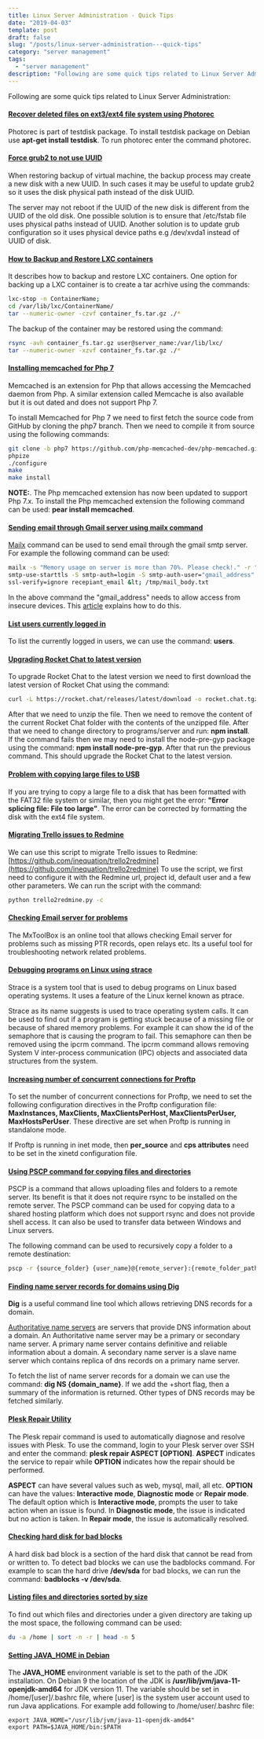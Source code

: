 ```yaml
---
title: Linux Server Administration - Quick Tips
date: "2019-04-03"
template: post
draft: false
slug: "/posts/linux-server-administration---quick-tips"
category: "server management"
tags:
  - "server management"
description: "Following are some quick tips related to Linux Server Administration:"
---
```


Following are some quick tips related to Linux Server Administration:

#### [Recover deleted files on ext3/ext4 file system using Photorec](http://www.cyberciti.biz/tips/linux-ext3-ext4-deleted-files-recovery-howto.html)
Photorec is part of testdisk package. To install testdisk package on Debian use **apt-get install testdisk**. To run photorec enter the command photorec.

#### [Force grub2 to not use UUID](http://askubuntu.com/questions/257425/can-i-force-grub2-update-not-to-use-uui)
When restoring backup of virtual machine, the backup process may create a new disk with a new UUID. In such cases it may be useful to update grub2 so it uses the disk physical path instead of the disk UUID.

The server may not reboot if the UUID of the new disk is different from the UUID of the old disk. One possible solution is to ensure that /etc/fstab file uses physical paths instead of UUID. Another solution is to update grub configuration so it uses physical device paths e.g /dev/xvda1 instead of UUID of disk.

#### [How to Backup and Restore LXC containers](http://stackoverflow.com/questions/23427129/how-do-i-backup-move-lxc-containers)
It describes how to backup and restore LXC containers. One option for backing up a LXC container is to create a tar acrhive using the commands:

```bash
lxc-stop -n ContainerName;
cd /var/lib/lxc/ContainerName/
tar --numeric-owner -czvf container_fs.tar.gz ./*
```

The backup of the container may be restored using the command:

```bash
rsync -avh container_fs.tar.gz user@server_name:/var/lib/lxc/
tar --numeric-owner -xzvf container_fs.tar.gz ./*
```

#### [Installing memcached for Php 7](http://php.net/manual/en/book.memcached.php)
Memcached is an extension for Php that allows accessing the Memcached daemon from Php. A similar extension called Memcache is also available but it is out dated and does not support Php 7.

To install Memcached for Php 7 we need to first fetch the source code from GitHub by cloning the php7 branch. Then we need to compile it from source using the following commands:

```bash
git clone -b php7 https://github.com/php-memcached-dev/php-memcached.git
phpize
./configure
make
make install
```

**NOTE:**. The Php memcached extension has now been updated to support Php 7.x. To install the Php memcached extension the following command can be used: **pear install memcached**.

#### [Sending email through Gmail server using mailx command](https://support.google.com/accounts/answer/6010255?hl=en)
[Mailx](https://linux.die.net/man/1/mailx) command can be used to send email through the gmail smtp server. For example the following command can be used:

```bash
mailx -s "Memory usage on server is more than 70%. Please check!." -r "reply_email" -S smtp="smtp.gmail.com:587" -S  \
smtp-use-starttls -S smtp-auth=login -S smtp-auth-user="gmail_address" -S smtp-auth-password="gmail_password" -S \
ssl-verify=ignore recepiant_email &lt; /tmp/mail_body.txt
```

In the above command the "gmail_address" needs to allow access from insecure devices. This [article](https://support.google.com/accounts/answer/6010255?hl=en) explains how to do this.

#### [List users currently logged in](https://www.cyberciti.biz/faq/unix-linux-list-current-logged-in-users/)
To list the currently logged in users, we can use the command: **users**.

#### [Upgrading Rocket Chat to latest version](https://rocket.chat/docs/installation/manual-installation/ubuntu#update)
To upgrade Rocket Chat to the latest version we need to first download the latest version of Rocket Chat using the command:

```bash
curl -L https://rocket.chat/releases/latest/download -o rocket.chat.tgz
```

After that we need to unzip the file. Then we need to remove the content of the current Rocket Chat folder with the contents of the unzipped file. After that we need to change directory to programs/server and run: **npm install**. If the command fails then we may need to install the node-pre-gyp package using the command: **npm install node-pre-gyp**. After that run the previous command. This should upgrade the Rocket Chat to the latest version.

#### [Problem with copying large files to USB](https://askubuntu.com/questions/348888/how-do-i-solve-error-splicing-files/610357#610357)
If you are trying to copy a large file to a disk that has been formatted with the FAT32 file system or similar, then you might get the error: **"Error splicing file: File too large"**. The error can be corrected by formatting the disk with the ext4 file system.

#### [Migrating Trello issues to Redmine](https://github.com/inequation/trello2redmine)
We can use this script to migrate Trello issues to Redmine: [https://github.com/inequation/trello2redmine](https://github.com/inequation/trello2redmine)
To use the script, we first need to configure it with the Redmine url, project id, default user and a few other parameters. We can run the script with the command:

```bash
python trello2redmine.py -c
```

#### [Checking Email server for problems](http://mxtoolbox.com/diagnostic.aspx)
The MxToolBox is an online tool that allows checking Email server for problems such as missing PTR records, open relays etc. Its a useful tool for troubleshooting network related problems.

#### [Debugging programs on Linux using strace](https://en.wikipedia.org/wiki/Strace)
Strace is a system tool that is used to debug programs on Linux based operating systems. It uses a feature of the Linux kernel known as ptrace.

Strace as its name suggests is used to trace operating system calls. It can be used to find out if a program is getting stuck because of a missing file or because of shared memory problems. For example it can show the id of the semaphore that is causing the program to fail. This semaphore can then be removed using the ipcrm command. The ipcrm command allows removing System V inter-process communication (IPC) objects and associated data structures from the system.

#### [Increasing number of concurrent connections for Proftp](http://www.proftpd.org/docs/howto/BCP.html)
To set the number of concurrent connections for Proftp, we need to set the following configuration directives in the Proftp configuration file: **MaxInstances, MaxClients, MaxClientsPerHost, MaxClientsPerUser, MaxHostsPerUser**. These directive are set when Proftp is running in standalone mode.

If Proftp is running in inet mode, then **per_source** and **cps attributes** need to be set in the xinetd configuration file.

#### [Using PSCP command for copying files and directories](https://serverfault.com/questions/295565/pscp-upload-an-entire-folder-windows-to-linux)
PSCP is a command that allows uploading files and folders to a remote server. Its benefit is that it does not require rsync to be installed on the remote server. The PSCP command can be used for copying data to a shared hosting platform which does not support rsync and does not provide shell access. It can also be used to transfer data between Windows and Linux servers.

The following command can be used to recursively copy a folder to a remote destination:

```bash
pscp -r {source_folder} {user_name}@{remote_server}:{remote_folder_path}
```

#### [Finding name server records for domains using Dig](https://stackoverflow.com/questions/38021/how-do-i-find-the-authoritative-name-server-for-a-domain-name)
**Dig** is a useful command line tool which allows retrieving DNS records for a domain.

[Authoritative name servers](https://en.wikipedia.org/wiki/Name_server) are servers that provide DNS information about a domain. An Authoritative name server may be a primary or secondary name server. A primary name server contains definitive and reliable information about a domain. A secondary name server is a slave name server which contains replica of dns records on a primary name server.

To fetch the list of name server records for a domain we can use the command: **dig NS {domain_name}**. If we add the +short flag, then a summary of the information is returned. Other types of DNS records may be fetched similarly.

#### [Plesk Repair Utility](https://docs.plesk.com/en-US/onyx/administrator-guide/plesk-administration/plesk-repair-utility.74649/)
The Plesk repair command is used to automatically diagnose and resolve issues with Plesk. To use the command, login to your Plesk server over SSH and enter the command: **plesk repair ASPECT [OPTION]**. **ASPECT** indicates the service to repair while **OPTION** indicates how the repair should be performed.

**ASPECT** can have several values such as web, mysql, mail, all etc.
**OPTION** can have the values: **Interactive mode**, **Diagnostic mode** or **Repair mode**. The default option which is **Interactive mode**, prompts the user to take action when an issue is found. In **Diagnostic mode**, the issue is indicated but no action is taken. In **Repair mode**, the issue is automatically resolved.

#### [Checking hard disk for bad blocks](https://www.tecmint.com/check-linux-hard-disk-bad-sectors-bad-blocks/)
A hard disk bad block is a section of the hard disk that cannot be read from or written to. To detect bad blocks we can use the badblocks command. For example to scan the hard drive **/dev/sda** for bad blocks, we can run the command: **badblocks -v /dev/sda**.

#### [Listing files and directories sorted by size](https://www.tecmint.com/find-top-large-directories-and-files-sizes-in-linux/)
To find out which files and directories under a given directory are taking up the most space, the following command can be used:

```bash
du -a /home | sort -n -r | head -n 5
```

#### [Setting JAVA_HOME in Debian](https://stackoverflow.com/questions/24641536/how-to-set-java-home-in-linux-for-all-users)
The **JAVA_HOME** environment variable is set to the path of the JDK installation. On Debian 9 the location of the JDK is **/usr/lib/jvm/java-11-openjdk-amd64** for JDK version 11. The variable should be set in /home/[user]/.bashrc file, where [user] is the system user account used to run Java applications. For example add following to /home/user/.bashrc file:

```
export JAVA_HOME="/usr/lib/jvm/java-11-openjdk-amd64"
export PATH=$JAVA_HOME/bin:$PATH
```
